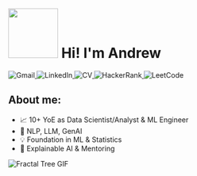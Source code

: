 <h1>
  <img src="https://media.giphy.com/media/Wj7lNjMNDxSmc/giphy.gif" width="100px"/>
  Hi! I'm Andrew
</h1>

<div id="badges">
  <a href="mailto:avchauzov@gmail.com">
    <img src="https://img.shields.io/badge/Gmail-D14836?style=for-the-badge&logo=gmail&logoColor=white&height=77" alt="Gmail" style="display: inline-block;">
  </a>
  <a href="https://www.linkedin.com/in/avchauzov/">
    <img src="https://img.shields.io/badge/linkedin-%230077B5.svg?style=for-the-badge&logo=linkedin&logoColor=white&height=77" alt="LinkedIn" style="display: inline-block;">
  </a>
  <a href="https://github.com/avchauzov/main_page/blob/main/Andrew-Chauzov-Resume.pdf">
    <img src="https://img.shields.io/badge/CV-8A2BE2?style=for-the-badge&logoColor=white&color=black&height=77" alt="CV" style="display: inline-block;">
  </a>
  <a href="https://www.hackerrank.com/avchauzov">
    <img src="https://img.shields.io/badge/-Hackerrank-2EC866?style=for-the-badge&logo=HackerRank&logoColor=white&height=77" alt="HackerRank" style="display: inline-block;">
  </a>
  <a href="https://leetcode.com/avchauzov">
    <img src="https://img.shields.io/badge/LeetCode-000000?style=for-the-badge&logo=LeetCode&logoColor=#d16c06&height=77" alt="LeetCode" style="display: inline-block;">
  </a>
</div>

<h2>
  About me:
</h2>

- :chart_with_upwards_trend: 10+ YoE as Data Scientist/Analyst & ML Engineer
- :rocket: NLP, LLM, GenAI
- :bulb: Foundation in ML & Statistics
- :speech_balloon: Explainable AI & Mentoring

![Fractal Tree GIF](https://tenor.com/oGTR.gif)
